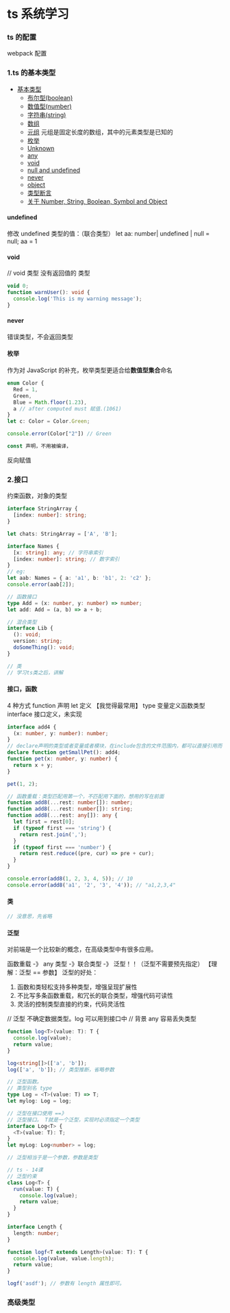 # ts 系统学习

### ts 的配置

webpack 配置

### 1.ts 的基本类型

- [基本类型](基本类型)
  - [布尔型(boolean)](#布尔型boolean)
  - [数值型(number)](#数值型number)
  - [字符串(string)](#字符串string)
  - [数组](#数组)
  - [元组](#元组) 元组是固定长度的数组，其中的元素类型是已知的
  - [枚举](#枚举)
  - [Unknown](#unknown)
  - [any](#any)
  - [void](#void)
  - [null and undefined](#null-and-undefined)
  - [never](#never)
  - [object](#object)
  - [类型断言](#类型断言)
  - [关于 Number, String, Boolean, Symbol and Object](#关于number-string-boolean-symbol-and-object)

#### undefined

修改 undefined 类型的值：（联合类型）
let aa: number| undefined | null = null;
aa = 1

#### void

// void 类型 没有返回值的 类型

```ts
void 0;
function warnUser(): void {
  console.log('This is my warning message');
}
```

#### never

错误类型，不会返回类型

#### 枚举

作为对 JavaScript 的补充，枚举类型更适合给**数值型集合**命名

```ts
enum Color {
  Red = 1,
  Green,
  Blue = Math.floor(1.23),
  a // after computed must 赋值.(1061)
}
let c: Color = Color.Green;

console.error(Color["2"]) // Green

const 声明，不用被编译，
```

反向赋值

### 2.接口

约束函数，对象的类型

```ts
interface StringArray {
  [index: number]: string;
}

let chats: StringArray = ['A', 'B'];

interface Names {
  [x: string]: any; // 字符串索引
  [index: number]: string; // 数字索引
}
// eg:
let aab: Names = { a: 'a1', b: 'b1', 2: 'c2' };
console.error(aab[2]);

// 函数接口
type Add = (x: number, y: number) => number;
let add: Add = (a, b) => a + b;

// 混合类型
interface Lib {
  (): void;
  version: string;
  doSomeThing(): void;
}

// 类
// 学习ts类之后，讲解
```

#### 接口，函数

4 种方式
function 声明
let 定义 【我觉得最常用】
type 变量定义函数类型
interface 接口定义，未实现

```ts
interface add4 {
  (x: number, y: number): number;
}
// declare声明的类型或者变量或者模块，在include包含的文件范围内，都可以直接引用而不用去import或者import type相应的变量或者类型
declare function getSmallPet(): add4;
function pet(x: number, y: number) {
  return x + y;
}

pet(1, 2);

// 函数重载：类型匹配用第一个，不匹配用下面的，想用的写在前面
function add8(...rest: number[]): number;
function add8(...rest: number[]): string;
function add8(...rest: any[]): any {
  let first = rest[0];
  if (typeof first === 'string') {
    return rest.join(',');
  }
  if (typeof first === 'number') {
    return rest.reduce((pre, cur) => pre + cur);
  }
}

console.error(add8(1, 2, 3, 4, 5)); // 10
console.error(add8('a1', '2', '3', '4')); // "a1,2,3,4"
```

#### 类

```ts
// 没意思，先省略
```

#### 泛型

对前端是一个比较新的概念，在高级类型中有很多应用。

函数重载 -》 any 类型 -》联合类型 -》 泛型！！（泛型不需要预先指定）
【理解：泛型 == 参数】
泛型的好处：

1. 函数和类轻松支持多种类型，增强呈现扩展性
2. 不比写多条函数重载，和冗长的联合类型，增强代码可读性
3. 灵活的控制类型直接的约束，代码灵活性

// 泛型 不确定数据类型。log<T> 可以用到接口中
// 背景 any 容易丢失类型

```ts
function log<T>(value: T): T {
  console.log(value);
  return value;
}

log<string[]>(['a', 'b']);
log(['a', 'b']); // 类型推断，省略参数

// 泛型函数。
// 类型别名 type
type Log = <T>(value: T) => T;
let mylog: Log = log;

// 泛型在接口使用 ==》
// 泛型接口。 T就是一个泛型，实现时必须指定一个类型
interface Log<T> {
  <T>(value: T): T;
}
let myLog: Log<number> = log;

// 泛型相当于是一个参数，参数是类型

// ts - 14课
// 泛型约束
class Log<T> {
  run(value: T) {
    console.log(value);
    return value;
  }
}

interface Length {
  length: number;
}

function logf<T extends Length>(value: T): T {
  console.log(value, value.length);
  return value;
}

logf('asdf'); // 参数有 length 属性即可。
```

### 高级类型

